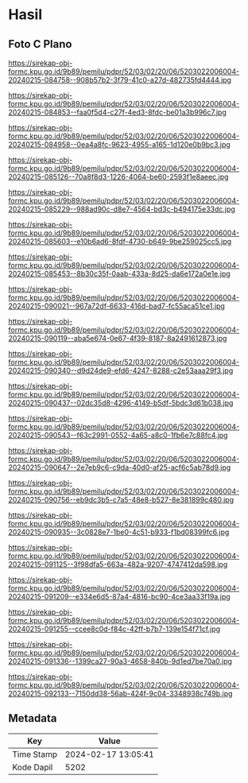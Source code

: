 # Hasil

## Foto C Plano

https://sirekap-obj-formc.kpu.go.id/9b89/pemilu/pdpr/52/03/02/20/06/5203022006004-20240215-084758--908b57b2-3f79-41c0-a27d-482735fd4444.jpg

https://sirekap-obj-formc.kpu.go.id/9b89/pemilu/pdpr/52/03/02/20/06/5203022006004-20240215-084853--faa0f5d4-c27f-4ed3-8fdc-be01a3b996c7.jpg

https://sirekap-obj-formc.kpu.go.id/9b89/pemilu/pdpr/52/03/02/20/06/5203022006004-20240215-084958--0ea4a8fc-9623-4955-a165-1d120e0b9bc3.jpg

https://sirekap-obj-formc.kpu.go.id/9b89/pemilu/pdpr/52/03/02/20/06/5203022006004-20240215-085126--70a8f8d3-1226-4064-be60-2593f1e8aeec.jpg

https://sirekap-obj-formc.kpu.go.id/9b89/pemilu/pdpr/52/03/02/20/06/5203022006004-20240215-085229--988ad90c-d8e7-4564-bd3c-b494175e33dc.jpg

https://sirekap-obj-formc.kpu.go.id/9b89/pemilu/pdpr/52/03/02/20/06/5203022006004-20240215-085603--e10b6ad6-8fdf-4730-b649-9be259025cc5.jpg

https://sirekap-obj-formc.kpu.go.id/9b89/pemilu/pdpr/52/03/02/20/06/5203022006004-20240215-085453--8b30c35f-0aab-433a-8d25-da6e172a0e1e.jpg

https://sirekap-obj-formc.kpu.go.id/9b89/pemilu/pdpr/52/03/02/20/06/5203022006004-20240215-090021--967a72df-6633-416d-bad7-fc55aca51ce1.jpg

https://sirekap-obj-formc.kpu.go.id/9b89/pemilu/pdpr/52/03/02/20/06/5203022006004-20240215-090119--aba5e674-0e67-4f39-8187-8a2491612873.jpg

https://sirekap-obj-formc.kpu.go.id/9b89/pemilu/pdpr/52/03/02/20/06/5203022006004-20240215-090340--d9d24de9-efd6-4247-8288-c2e53aaa29f3.jpg

https://sirekap-obj-formc.kpu.go.id/9b89/pemilu/pdpr/52/03/02/20/06/5203022006004-20240215-090437--02dc35d8-4296-4149-b5df-5bdc3d61b038.jpg

https://sirekap-obj-formc.kpu.go.id/9b89/pemilu/pdpr/52/03/02/20/06/5203022006004-20240215-090543--f63c2991-0552-4a65-a8c0-1fb6e7c88fc4.jpg

https://sirekap-obj-formc.kpu.go.id/9b89/pemilu/pdpr/52/03/02/20/06/5203022006004-20240215-090647--2e7eb9c6-c9da-40d0-af25-acf6c5ab78d9.jpg

https://sirekap-obj-formc.kpu.go.id/9b89/pemilu/pdpr/52/03/02/20/06/5203022006004-20240215-090756--eb9dc3b5-c7a5-48e8-b527-8e381899c480.jpg

https://sirekap-obj-formc.kpu.go.id/9b89/pemilu/pdpr/52/03/02/20/06/5203022006004-20240215-090935--3c0828e7-1be0-4c51-b933-f1bd08399fc6.jpg

https://sirekap-obj-formc.kpu.go.id/9b89/pemilu/pdpr/52/03/02/20/06/5203022006004-20240215-091125--3f98dfa5-663a-482a-9207-4747412da598.jpg

https://sirekap-obj-formc.kpu.go.id/9b89/pemilu/pdpr/52/03/02/20/06/5203022006004-20240215-091209--e334e6d5-87a4-4816-bc90-4ce3aa33f19a.jpg

https://sirekap-obj-formc.kpu.go.id/9b89/pemilu/pdpr/52/03/02/20/06/5203022006004-20240215-091255--ccee8c0d-f84c-42ff-b7b7-139e154f71cf.jpg

https://sirekap-obj-formc.kpu.go.id/9b89/pemilu/pdpr/52/03/02/20/06/5203022006004-20240215-091336--1399ca27-90a3-4658-840b-9d1ed7be70a0.jpg

https://sirekap-obj-formc.kpu.go.id/9b89/pemilu/pdpr/52/03/02/20/06/5203022006004-20240215-092133--7150dd38-56ab-424f-9c04-3348938c749b.jpg


## Metadata

| Key        | Value               |
| ---------- | ------------------- |
| Time Stamp | 2024-02-17 13:05:41 |
| Kode Dapil | 5202                |



